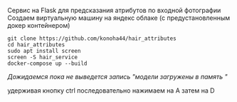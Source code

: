 Сервис на Flask для предсказания атрибутов по входной фотографии
Создаем виртуальную машину на яндекс облаке (с предустановленным докер контейнером)

```
git clone https://github.com/konoha44/hair_attributes
cd hair_attributes
sudo apt install screen
screen -S hair_service
docker-compose up --build
```
*Дожидаемся пока не выведется запись "модели загружены в память "*

удерживая кнопку ctrl последовательно нажимаем на A затем на D
